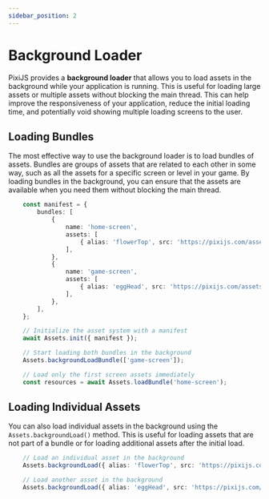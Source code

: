 ```yaml
---
sidebar_position: 2
---
```


# Background Loader

PixiJS provides a **background loader** that allows you to load assets in the background while your application is running. This is useful for loading large assets or multiple assets without blocking the main thread. This can help improve the responsiveness of your application, reduce the initial loading time, and potentially void showing multiple loading screens to the user.

## Loading Bundles

The most effective way to use the background loader is to load bundles of assets. Bundles are groups of assets that are related to each other in some way, such as all the assets for a specific screen or level in your game. By loading bundles in the background, you can ensure that the assets are available when you need them without blocking the main thread.

```ts
    const manifest = {
        bundles: [
            {
                name: 'home-screen',
                assets: [
                    { alias: 'flowerTop', src: 'https://pixijs.com/assets/flowerTop.png' },
                ],
            },
            {
                name: 'game-screen',
                assets: [
                    { alias: 'eggHead', src: 'https://pixijs.com/assets/eggHead.png' },
                ],
            },
        ],
    };

    // Initialize the asset system with a manifest
    await Assets.init({ manifest });

    // Start loading both bundles in the background
    Assets.backgroundLoadBundle(['game-screen']);

    // Load only the first screen assets immediately
    const resources = await Assets.loadBundle('home-screen');
```

## Loading Individual Assets
You can also load individual assets in the background using the `Assets.backgroundLoad()` method. This is useful for loading assets that are not part of a bundle or for loading additional assets after the initial load.

```ts
    // Load an individual asset in the background
    Assets.backgroundLoad({ alias: 'flowerTop', src: 'https://pixijs.com/assets/flowerTop.png' });

    // Load another asset in the background
    Assets.backgroundLoad({ alias: 'eggHead', src: 'https://pixijs.com/assets/eggHead.png' });
```
